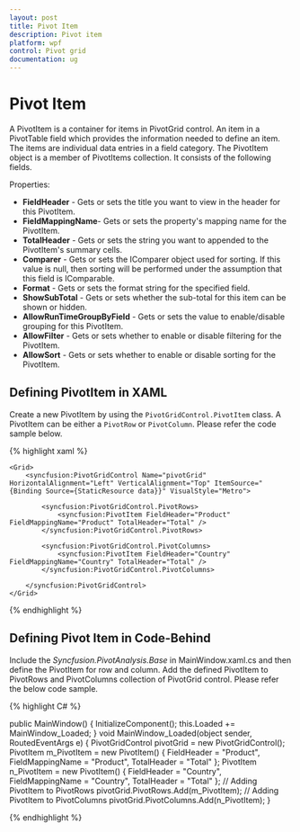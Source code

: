 ```yaml
---
layout: post
title: Pivot Item
description: Pivot item
platform: wpf
control: Pivot grid
documentation: ug
---
```


# Pivot Item

A PivotItem is a container for items in PivotGrid control. An item in a PivotTable field which provides the information needed to define an item. The items are individual data entries in a field category. The PivotItem object is a member of PivotItems collection. It consists of the following fields.

Properties:

* **FieldHeader** - Gets or sets the title you want to view in the header for this PivotItem.
* **FieldMappingName**- Gets or sets the property's mapping name for the PivotItem.
* **TotalHeader** - Gets or sets the string you want to appended to the PivotItem's summary cells.
* **Comparer** - Gets or sets the IComparer object used for sorting. If this value is null, then sorting will be performed under the assumption that this field is IComparable.
* **Format** - Gets or sets the format string for the specified field.
* **ShowSubTotal** - Gets or sets whether the sub-total for this item can be shown or hidden.
* **AllowRunTimeGroupByField** - Gets or sets the value to enable/disable grouping for this PivotItem.
* **AllowFilter** - Gets or sets whether to enable or disable filtering for the PivotItem.
* **AllowSort** - Gets or sets whether to enable or disable sorting for the PivotItem.

## Defining PivotItem in XAML

Create a new PivotItem by using the `PivotGridControl.PivotItem` class. A PivotItem can be either a `PivotRow` or `PivotColumn`. Please refer the code sample below.

{% highlight xaml %}

    <Grid>
        <syncfusion:PivotGridControl Name="pivotGrid" HorizontalAlignment="Left" VerticalAlignment="Top" ItemSource="{Binding Source={StaticResource data}}" VisualStyle="Metro">

            <syncfusion:PivotGridControl.PivotRows>
                <syncfusion:PivotItem FieldHeader="Product" FieldMappingName="Product" TotalHeader="Total" />
            </syncfusion:PivotGridControl.PivotRows>

            <syncfusion:PivotGridControl.PivotColumns>
                <syncfusion:PivotItem FieldHeader="Country" FieldMappingName="Country" TotalHeader="Total" />
            </syncfusion:PivotGridControl.PivotColumns>

        </syncfusion:PivotGridControl>
    </Grid>

{% endhighlight %}

## Defining Pivot Item in Code-Behind

Include the *Syncfusion.PivotAnalysis.Base* in MainWindow.xaml.cs and then define the PivotItem for row and column. Add the defined PivotItem to PivotRows and PivotColumns collection of PivotGrid control. Please refer the below code sample.

{% highlight C# %}

public MainWindow() {
    InitializeComponent();
    this.Loaded += MainWindow_Loaded;
}
void MainWindow_Loaded(object sender, RoutedEventArgs e) {
    PivotGridControl pivotGrid = new PivotGridControl();
    PivotItem m_PivotItem = new PivotItem() {
        FieldHeader = "Product", FieldMappingName = "Product", TotalHeader = "Total"
    };
    PivotItem n_PivotItem = new PivotItem() {
        FieldHeader = "Country", FieldMappingName = "Country", TotalHeader = "Total"
    };
    // Adding PivotItem to PivotRows
    pivotGrid.PivotRows.Add(m_PivotItem);
    // Adding PivotItem to PivotColumns
    pivotGrid.PivotColumns.Add(n_PivotItem);
}

{% endhighlight %}